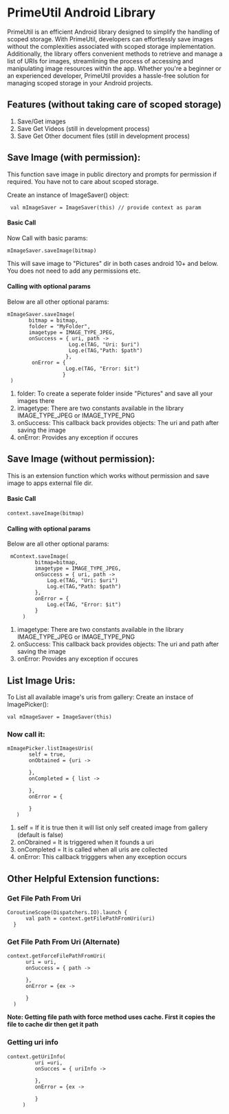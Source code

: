 # PrimeUtil Android Library
PrimeUtil is an efficient Android library designed to simplify the handling of scoped storage. With PrimeUtil, developers can effortlessly save images without the complexities associated with scoped storage implementation. Additionally, the library offers convenient methods to retrieve and manage a list of URIs for images, streamlining the process of accessing and manipulating image resources within the app. Whether you're a beginner or an experienced developer, PrimeUtil provides a hassle-free solution for managing scoped storage in your Android projects.

## Features (without taking care of scoped storage)
1. Save/Get images 
2. Save Get Videos (still in development process)
3. Save Get Other document files (still in development process)


## Save Image (with permission):
This function save image in  public directory and prompts for permission if required. You have not to care about scoped storage.

Create an instance of ImageSaver() object:
```
 val mImageSaver = ImageSaver(this) // provide context as param
```
#### Basic Call
Now Call with basic params:
```
mImageSaver.saveImage(bitmap)
```
This will save image to "Pictures" dir in both cases android 10+ and below. You does not need to add any permissions etc.

#### Calling with optional params
Below are all other optional params:
```
mImageSaver.saveImage(
       bitmap = bitmap,
       folder = "MyFolder",
       imagetype = IMAGE_TYPE_JPEG,
       onSuccess = { uri, path ->
                    Log.e(TAG, "Uri: $uri")
                    Log.e(TAG,"Path: $path")
                   },
        onError = {
                   Log.e(TAG, "Error: $it")
                  }
 )
```
1. folder: To create a seperate folder inside "Pictures" and save all your images there
2. imagetype: There are two constants available in the library IMAGE_TYPE_JPEG or IMAGE_TYPE_PNG
3. onSuccess: This callback back provides objects: The uri and path after saving the image
4. onError: Provides any exception if occures

## Save Image (without permission):
This is an extension function which works without permission and save image to apps external file dir.
#### Basic Call
```
context.saveImage(bitmap)
```

#### Calling with optional params
Below are all other optional params:
```
 mContext.saveImage(
         bitmap=bitmap,
         imagetype = IMAGE_TYPE_JPEG,
         onSuccess = { uri, path ->
             Log.e(TAG, "Uri: $uri")
             Log.e(TAG,"Path: $path")
         },
         onError = {
             Log.e(TAG, "Error: $it")
         }
     )
```
1. imagetype: There are two constants available in the library IMAGE_TYPE_JPEG or IMAGE_TYPE_PNG
2. onSuccess: This callback back provides objects: The uri and path after saving the image
3. onError: Provides any exception if occures

## List Image Uris:
To List all available image's uris from gallery:
Create an instace of ImagePicker():
```
val mImageSaver = ImageSaver(this)
```
### Now call it:
```
mImagePicker.listImagesUris(
       self = true,
       onObtained = {uri ->

       },
       onCompleted = { list ->

       },
       onError = {

       }
   )
```
1. self = If it is true then it will list only self created image from gallery (default is false)
2. onObrained = It is triggered when it founds a uri
3. onCompleted = It is called when all uris are collected
4. onError: This callback trigggers when any exception occurs

## Other Helpful Extension functions:
### Get File Path From Uri
``` 
CoroutineScope(Dispatchers.IO).launch {
      val path = context.getFilePathFromUri(uri)
  }
```
### Get File Path From Uri (Alternate)
```
context.getForceFilePathFromUri(
      uri = uri,
      onSuccess = { path ->

      },
      onError = {ex ->

      }
  )
```
**Note: Getting file path with force method uses cache. First it copies the file to cache dir then get it path**

### Getting uri info
```
context.getUriInfo(
         uri =uri,
         onSucces = { uriInfo ->
         
         },
         onError = {ex ->

         }
     )
```


  
